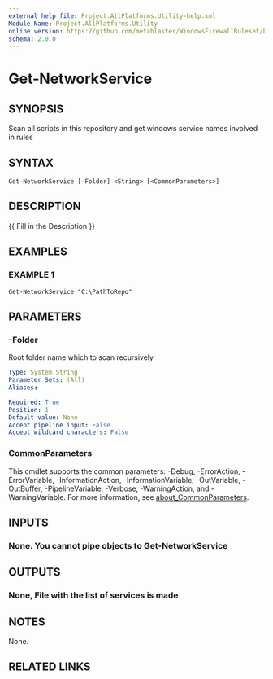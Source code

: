 ```yaml
---
external help file: Project.AllPlatforms.Utility-help.xml
Module Name: Project.AllPlatforms.Utility
online version: https://github.com/metablaster/WindowsFirewallRuleset/blob/develop/Modules/Project.AllPlatforms.Utility/Help/en-US/Get-NetworkService.md
schema: 2.0.0
---
```


# Get-NetworkService

## SYNOPSIS
Scan all scripts in this repository and get windows service names involved in rules

## SYNTAX

```
Get-NetworkService [-Folder] <String> [<CommonParameters>]
```

## DESCRIPTION
{{ Fill in the Description }}

## EXAMPLES

### EXAMPLE 1
```
Get-NetworkService "C:\PathToRepo"
```

## PARAMETERS

### -Folder
Root folder name which to scan recursively

```yaml
Type: System.String
Parameter Sets: (All)
Aliases:

Required: True
Position: 1
Default value: None
Accept pipeline input: False
Accept wildcard characters: False
```

### CommonParameters
This cmdlet supports the common parameters: -Debug, -ErrorAction, -ErrorVariable, -InformationAction, -InformationVariable, -OutVariable, -OutBuffer, -PipelineVariable, -Verbose, -WarningAction, and -WarningVariable. For more information, see [about_CommonParameters](http://go.microsoft.com/fwlink/?LinkID=113216).

## INPUTS

### None. You cannot pipe objects to Get-NetworkService
## OUTPUTS

### None, File with the list of services is made
## NOTES
None.

## RELATED LINKS
